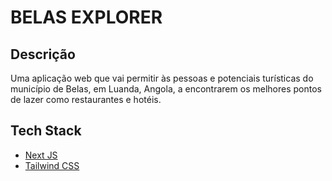 # BELAS EXPLORER


## Descrição

Uma aplicação web que vai permitir às pessoas e potenciais turísticas do município de Belas, em Luanda, Angola, a encontrarem os melhores pontos de lazer como restaurantes e hotéis.

## Tech Stack

+ [Next JS](https://nextjs.org/)
+ [Tailwind CSS](ilwindcss.com)


